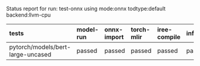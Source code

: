 Status report for run: test-onnx using mode:onnx todtype:default backend:llvm-cpu

| tests                             | model-run   | onnx-import   | torch-mlir   | iree-compile   | inference   |
|:----------------------------------|:------------|:--------------|:-------------|:---------------|:------------|
| pytorch/models/bert-large-uncased | passed      | passed        | passed       | passed         | passed      |
